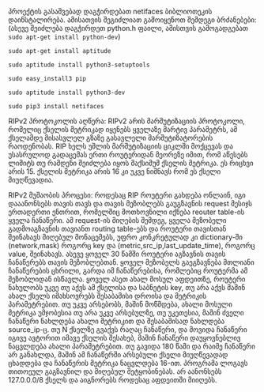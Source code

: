პროექტის გასაშვებად დაგჭირდებათ netifaces ბიბლიოთეკის დაინსტალირება. ამისათვის შეგიძლიათ
გამოიყენოთ შემდეგი ბრძანებები: (ასევე შეიძლება დაგჭირდეთ python.h ფაილი, ამისთვის გამოგადგებათ `sudo apt-get install python-dev`)

 `sudo apt-get install aptitude`

 `sudo aptitude install python3-setuptools`

 `sudo easy_install3 pip`

 `sudo aptitude install python3-dev`

 

 `sudo pip3 install netifaces`

RIPv2 პროტოკოლის აღწერა:
RIPv2 არის მარშუტიზაციის პროტოკოლი, რომელიც ქსელის მეტრიკად იყენებს ყველაზე მარტივ პარამეტრს, ამ ქსელამდე მისასვლელ გზაზე
გასავლელი მარშუტიზატორების რაოდენობას. RIP ხელს უშლის მარშუტიზაციის ციკლში მოქცევას და უსასრულოდ გადაცემას ერთი როუტერიდან 
მეორეზე იმით, რომ აწესებს ლიმიტს თუ რამდენი შეიძლება იყოს მაქსიმუმ ქსელის მეტრიკა. ეს რიცხვი არის 15. ქსელის მეტრიკა არის 
16 კი უკვე ნიშნავს რომ ეს ქსელი მიუღწევადია.

RIPv2 მუშაობის პროცესი:
როდესაც RIP როუტერი გახდება ონლაინ, იგი დააანონსებს თავის თავს და თავის მეზობლებს გაუგზავნის request მესიჯს ერთადერთი 
ენთრით, რომელშიც მოთხოვნილი იქნება reouter table-ის ყველა ჩანაწერი. ამ request-ის მიღების შემდეგ, ყველა მეზობელი გადმოაგზავნის
თავიანთ routing table-ებს და როუტერი თავისთან შეინახავს მიღებულ მონაცემებს, უფრო კონკრეტულად კი dictionary-ში (network,mask)
როგორც key და (metric,src_ip,last_update_time), როგორც value, შეინახავს. ასევე ყოველ 30 წამში როუტერი აგზავნის თავის ჩანაწერებს 
თავის მეზობლებთან. ყოველ მეზობელს გაეგზავნება მთლიანი ჩანაწერების ცხრილი, გარდა იმ ჩანაწერებისა, რომლებიც როუტერმა ამ 
მეზობლიდან ისწავლა. ყოველ ასეთ ახალ მოსულ აფდეითზე, როუტერი ნახულობს უკვე თუ აქვს ამ ქსელისა და საბნეტის key, თუ არა აქვს 
მაშინ ახალ ქსელს იმახსოვრებს შესაბამისი დროისა და მეტრიკის პარამეტრებით. თუ უკვე არსებობს, მაშინ მოწმდება, ახალი მოსული 
მეტრიკა უმჯობესია თუ არა უკვე  არსებულზე, თუ უკეთესია, მაშინ ძველი ჩანაწერი ნახლდება ახალი მეტრიკით და შესაბამისად ნახლდება 
source_ip-ც. თუ N ქსელზე გვაქვს რაღაც ჩანაწერი, და მოვიდა ჩანაწერი იგივე ავტორით იმავე ქსელის შესახებ, მაშინ ჩანაწერი 
დაუყოვნებლივ ნაცვლდება ახალი პარამეტრებით. თუ გავიდა 180 წამი და რაიმე ჩანაწერი არ განახლდა, მაშინ ამ ჩანაწერში არსებული 
ქსელი მიუღწევადად ცხადდება და ჩანაწერის მეტრიკა ნაცვლდება 16-ით. 
პროგრამა ლოგავს თითოეულ გაგზავნილ და მიღებულ შეტყობინებას. არ აანონსებს 127.0.0.0/8 ქსელს და აიგნორებს როდესაც აფდეითში 
მიიღებს.